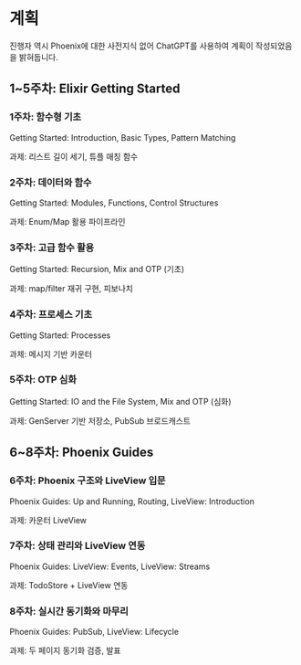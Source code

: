 # 계획

진행자 역시 Phoenix에 대한 사전지식 없어 ChatGPT를 사용하여 계획이 작성되었음을 밝혀둡니다.

## 1~5주차: Elixir Getting Started

### 1주차: 함수형 기초

Getting Started: Introduction, Basic Types, Pattern Matching

과제: 리스트 길이 세기, 튜플 매칭 함수

### 2주차: 데이터와 함수

Getting Started: Modules, Functions, Control Structures

과제: Enum/Map 활용 파이프라인

### 3주차: 고급 함수 활용

Getting Started: Recursion, Mix and OTP (기초)

과제: map/filter 재귀 구현, 피보나치

### 4주차: 프로세스 기초

Getting Started: Processes

과제: 메시지 기반 카운터

### 5주차: OTP 심화

Getting Started: IO and the File System, Mix and OTP (심화)

과제: GenServer 기반 저장소, PubSub 브로드캐스트

## 6~8주차: Phoenix Guides

### 6주차: Phoenix 구조와 LiveView 입문

Phoenix Guides: Up and Running, Routing, LiveView: Introduction

과제: 카운터 LiveView

### 7주차: 상태 관리와 LiveView 연동

Phoenix Guides: LiveView: Events, LiveView: Streams

과제: TodoStore + LiveView 연동

### 8주차: 실시간 동기화와 마무리

Phoenix Guides: PubSub, LiveView: Lifecycle

과제: 두 페이지 동기화 검증, 발표
